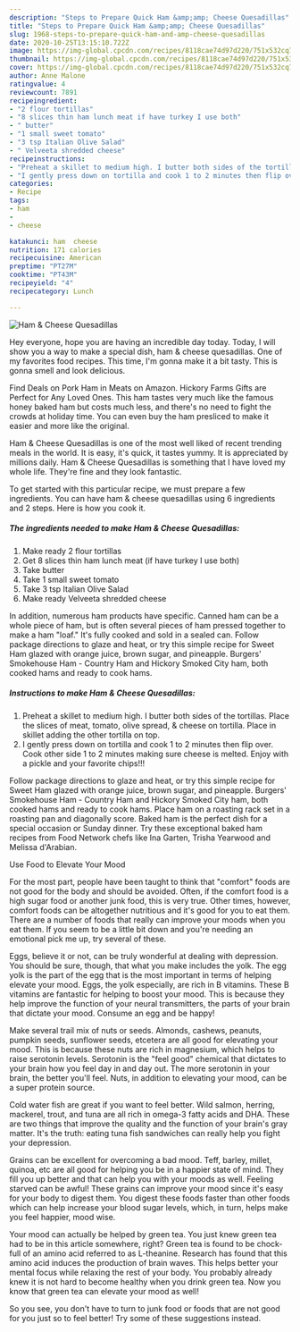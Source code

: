 ```yaml
---
description: "Steps to Prepare Quick Ham &amp;amp; Cheese Quesadillas"
title: "Steps to Prepare Quick Ham &amp;amp; Cheese Quesadillas"
slug: 1968-steps-to-prepare-quick-ham-and-amp-cheese-quesadillas
date: 2020-10-25T13:15:10.722Z
image: https://img-global.cpcdn.com/recipes/8118cae74d97d220/751x532cq70/ham-cheese-quesadillas-recipe-main-photo.jpg
thumbnail: https://img-global.cpcdn.com/recipes/8118cae74d97d220/751x532cq70/ham-cheese-quesadillas-recipe-main-photo.jpg
cover: https://img-global.cpcdn.com/recipes/8118cae74d97d220/751x532cq70/ham-cheese-quesadillas-recipe-main-photo.jpg
author: Anne Malone
ratingvalue: 4
reviewcount: 7891
recipeingredient:
- "2 flour tortillas"
- "8 slices thin ham lunch meat if have turkey I use both"
- " butter"
- "1 small sweet tomato"
- "3 tsp Italian Olive Salad"
- " Velveeta shredded cheese"
recipeinstructions:
- "Preheat a skillet to medium high. I butter both sides of the tortillas. Place the slices of meat, tomato, olive spread, &amp; cheese on tortilla. Place in skillet adding the other tortilla on top."
- "I gently press down on tortilla and cook 1 to 2 minutes then flip over. Cook other side 1 to 2 minutes making sure cheese is melted. Enjoy with a pickle and your favorite chips!!!"
categories:
- Recipe
tags:
- ham
- 
- cheese

katakunci: ham  cheese 
nutrition: 171 calories
recipecuisine: American
preptime: "PT27M"
cooktime: "PT43M"
recipeyield: "4"
recipecategory: Lunch

---
```



![Ham &amp; Cheese Quesadillas](https://img-global.cpcdn.com/recipes/8118cae74d97d220/751x532cq70/ham-cheese-quesadillas-recipe-main-photo.jpg)

Hey everyone, hope you are having an incredible day today. Today, I will show you a way to make a special dish, ham &amp; cheese quesadillas. One of my favorites food recipes. This time, I'm gonna make it a bit tasty. This is gonna smell and look delicious.

Find Deals on Pork Ham in Meats on Amazon. Hickory Farms Gifts are Perfect for Any Loved Ones. This ham tastes very much like the famous honey baked ham but costs much less, and there&#39;s no need to fight the crowds at holiday time. You can even buy the ham presliced to make it easier and more like the original.

Ham &amp; Cheese Quesadillas is one of the most well liked of recent trending meals in the world. It is easy, it's quick, it tastes yummy. It is appreciated by millions daily. Ham &amp; Cheese Quesadillas is something that I have loved my whole life. They're fine and they look fantastic.


To get started with this particular recipe, we must prepare a few ingredients. You can have ham &amp; cheese quesadillas using 6 ingredients and 2 steps. Here is how you cook it.

<!--inarticleads1-->

##### The ingredients needed to make Ham &amp; Cheese Quesadillas:

1. Make ready 2 flour tortillas
1. Get 8 slices thin ham lunch meat (if have turkey I use both)
1. Take  butter
1. Take 1 small sweet tomato
1. Take 3 tsp Italian Olive Salad
1. Make ready  Velveeta shredded cheese


In addition, numerous ham products have specific. Canned ham can be a whole piece of ham, but is often several pieces of ham pressed together to make a ham &#34;loaf.&#34; It&#39;s fully cooked and sold in a sealed can. Follow package directions to glaze and heat, or try this simple recipe for Sweet Ham glazed with orange juice, brown sugar, and pineapple. Burgers&#39; Smokehouse Ham - Country Ham and Hickory Smoked City ham, both cooked hams and ready to cook hams. 

<!--inarticleads2-->

##### Instructions to make Ham &amp; Cheese Quesadillas:

1. Preheat a skillet to medium high. I butter both sides of the tortillas. Place the slices of meat, tomato, olive spread, &amp; cheese on tortilla. Place in skillet adding the other tortilla on top.
1. I gently press down on tortilla and cook 1 to 2 minutes then flip over. Cook other side 1 to 2 minutes making sure cheese is melted. Enjoy with a pickle and your favorite chips!!!


Follow package directions to glaze and heat, or try this simple recipe for Sweet Ham glazed with orange juice, brown sugar, and pineapple. Burgers&#39; Smokehouse Ham - Country Ham and Hickory Smoked City ham, both cooked hams and ready to cook hams. Place ham on a roasting rack set in a roasting pan and diagonally score. Baked ham is the perfect dish for a special occasion or Sunday dinner. Try these exceptional baked ham recipes from Food Network chefs like Ina Garten, Trisha Yearwood and Melissa d&#39;Arabian. 

Use Food to Elevate Your Mood


For the most part, people have been taught to think that "comfort" foods are not good for the body and should be avoided. Often, if the comfort food is a high sugar food or another junk food, this is very true. Other times, however, comfort foods can be altogether nutritious and it's good for you to eat them. There are a number of foods that really can improve your moods when you eat them. If you seem to be a little bit down and you're needing an emotional pick me up, try several of these.

Eggs, believe it or not, can be truly wonderful at dealing with depression. You should be sure, though, that what you make includes the yolk. The egg yolk is the part of the egg that is the most important in terms of helping elevate your mood. Eggs, the yolk especially, are rich in B vitamins. These B vitamins are fantastic for helping to boost your mood. This is because they help improve the function of your neural transmitters, the parts of your brain that dictate your mood. Consume an egg and be happy!

Make several trail mix of nuts or seeds. Almonds, cashews, peanuts, pumpkin seeds, sunflower seeds, etcetera are all good for elevating your mood. This is because these nuts are rich in magnesium, which helps to raise serotonin levels. Serotonin is the "feel good" chemical that dictates to your brain how you feel day in and day out. The more serotonin in your brain, the better you'll feel. Nuts, in addition to elevating your mood, can be a super protein source.

Cold water fish are great if you want to feel better. Wild salmon, herring, mackerel, trout, and tuna are all rich in omega-3 fatty acids and DHA. These are two things that improve the quality and the function of your brain's gray matter. It's the truth: eating tuna fish sandwiches can really help you fight your depression. 

Grains can be excellent for overcoming a bad mood. Teff, barley, millet, quinoa, etc are all good for helping you be in a happier state of mind. They fill you up better and that can help you with your moods as well. Feeling starved can be awful! These grains can improve your mood since it's easy for your body to digest them. You digest these foods faster than other foods which can help increase your blood sugar levels, which, in turn, helps make you feel happier, mood wise.

Your mood can actually be helped by green tea. You just knew green tea had to be in this article somewhere, right? Green tea is found to be chock-full of an amino acid referred to as L-theanine. Research has found that this amino acid induces the production of brain waves. This helps better your mental focus while relaxing the rest of your body. You probably already knew it is not hard to become healthy when you drink green tea. Now you know that green tea can elevate your mood as well!

So you see, you don't have to turn to junk food or foods that are not good for you just so to feel better! Try  some  of  these  suggestions  instead.

